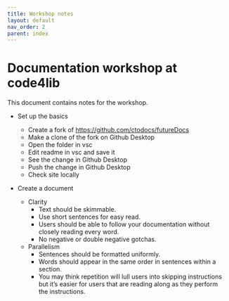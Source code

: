 ```yaml
---
title: Workshop notes
layout: default
nav_order: 2
parent: index
---
```


# Documentation workshop at code4lib
This document contains notes for the workshop. 

* Set up the basics
    * Create a fork of https://github.com/ctodocs/futureDocs
    * Make a clone of the fork on Github Desktop
    * Open the folder in vsc
    * Edit readme in vsc and save it
    * See the change in Github Desktop
    * Push the change in Github Desktop
    * Check site locally

* Create a document
    * Clarity
        * Text should be skimmable.
        * Use short sentences for easy read.
        * Users should be able to follow your documentation without closely reading every word.
        * No negative or double negative gotchas.
    * Parallelism
        * Sentences should be formatted uniformly.
        * Words should appear in the same order in sentences within a section.
        * You may think repetition will lull users into skipping instructions but it’s easier for users that are reading along as they perform the instructions.
